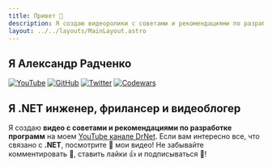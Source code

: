 ```yaml
---
title: Привет 👋
description: Я создаю видеоролики с советами и рекомендациями по разработке программного обеспечения на канале DrNet. Если вам интересно все, что связано с .NET, посмотрите 👀 мои видео!
layout: ../../layouts/MainLayout.astro
---
```


## Я Александр Радченко

[![YouTube](https://img.shields.io/youtube/channel/views/UCodTcqPf01ZCPRMJXhVdHiA?style=social)](https://www.youtube.com/channel/UCodTcqPf01ZCPRMJXhVdHiA)
[![GitHub](https://img.shields.io/github/followers/AlexRadch?style=social)](https://github.com/AlexRadch)
[![Twitter](https://img.shields.io/twitter/follow/AlexRadc?style=social)](https://twitter.com/AlexRadc)
[![Codewars](https://www.codewars.com/users/AlexRadch/badges/micro?theme=light)](https://www.codewars.com/users/AlexRadch)

## Я .NET инженер, фрилансер и видеоблогер

Я создаю **видео с советами и рекомендациями по разработке программ** на моем [YouTube канале DrNet](https://www.youtube.com/channel/UCodTcqPf01ZCPRMJXhVdHiA). Если вам интересно все, что связано с **.NET**, посмотрите 👀 мои видео! Не забывайте комментировать 💬, ставить лайки 👍 и подписываться 🔔!
